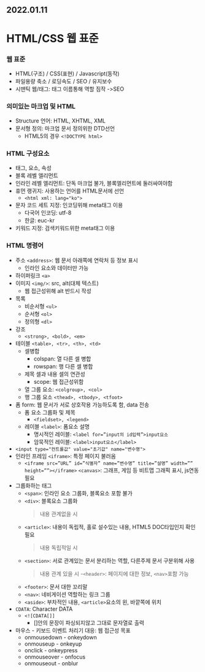 ## 2022.01.11
# HTML/CSS 웹 표준
### 웹 표준
- HTML(구조) / CSS(표현) / Javascript(동작)
- 파일용량 축소 / 로딩속도 / SEO / 유지보수
- 시맨틱 웹/태그: 태그 이름통해 역할 짐작 ->SEO
### 의미있는 마크업 및 HTML
- Structure 언어: HTML, XHTML, XML
- 문서형 정의: 마크업 문서 정의위한 DTD선언
    - HTML5의 경우 `<!DOCTYPE html>`
### HTML 구성요소
- 태그, 요소, 속성
- 블록 레벨 엘리먼트
- 인라인 레벨 엘리먼트: 단독 마크업 불가, 블록엘리먼트에 둘러싸여야함
- 휴먼 랭귀지: 사용하는 언어를 HTML문서에 선언
    - `<html xml: lang="ko">`
- 문자 코드 세트 지정: 인코딩위해 meta태그 이용
    - 다국어 인코딩: utf-8
    - 한글: euc-kr
- 키워드 지정: 검색키워드위한 meta태그 이용
### HTML 명령어
- 주소 `<address>`: 웹 문서 아래쪽에 연락처 등 정보 표시
    - 인라인 요소와 데이터만 가능
- 하이퍼링크 `<a>`
- 이미지 `<img/>`: src, alt(대체 텍스트)
    - 웹 접근성위해 alt 반드시 작성
- 목록
    - 비순서형 `<ul>`
    - 순서형 `<ol>`
    - 정의형 `<dl>`
- 강조
    - `<strong>, <bold>, <em>`
- 테이블 `<table>, <tr>, <th>, <td>`
    - 셀병합
        - colspan: 열 다른 셀 병합
        - rowspan: 행 다른 셀 병합
    - 제목 셀과 내용 셀의 연관성
        - scope: 웹 접근성위함
    - 열 그룹 요소: `<colgroup>, <col>`
    - 행 그룹 요소 `<thead>, <tbody>, <tfoot>`
- 폼 form: 웹 문서가 서로 상호작용 가능하도록 함, data 전송
    - 폼 요소 그룹화 및 제목
        - `<fieldset>, <legend>`
    - 레이블 `<label>`: 폼요소 설명
        - 명시적인 레이블: `<label for=”input의 id입력”>input요소`
        - 암묵적인 레이블: `<label>input요소</label>`
- `<input type="컨트롤값" value="초기값" name="변수명">`
- 인라인 프레임 `<iframe>`: 특정 페이지 불러옴
    - `<iframe src=”URL” id=”식별자” name=”변수명” title=”설명” width=”” height=””></iframe>`
 `<canvas>`: 그래프, 게임 등 비트맵 그래픽 표시, js연동 필요
- 그룹화하는 태그
    - `<span>`: 인라인 요소 그룹화, 블록요소 포함 불가
    - `<div>`: 블록요소 그룹화
        > 내용 관계없을 시
    - `<article>`: 내용이 독립적, 홀로 설수있는 내용, HTML5 DOC타입인지 확인필요
        > 내용 독립적일 시 
    - `<section>`: 서로 관계있는 문서 분리하는 역할, 다른주제 문서 구분위해 사용
        > 내용 관계 있을 시
    -`<header>`: 페이지에 대한 정보, `<nav>`포함 가능
    - `<footer>`: 문서 대한 꼬리말
    - `<nav>`: 네비게이션 역할하는 링크 그룹
    - `<aside>`: 부차적인 내용, `<article>`요소의 왼, 바깥쪽에 위치
- `CDATA`: Character DATA
    - `<![CDATA[]]`
        - []안의 문장이 파싱되지않고 그대로 문자열로 출력
- 마우스 - 키보드 이벤트 처리기 대응: 웹 접근성 목표
    - onmousedown - onkeydown
    - onmouseup - onkeyup
    - onclick - onkeypress
    - onmouseover - onfocus
    - onmouseout - onblur